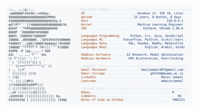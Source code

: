 <picture>
  <source srcset="https://raw.githubusercontent.com/mmazinjameel/mmazinjameel/main/dark_mode.svg?v=1751703203" media="(prefers-color-scheme: dark)">
  <img src="https://raw.githubusercontent.com/mmazinjameel/mmazinjameel/main/light_mode.svg?v=1751703203">
</picture>
